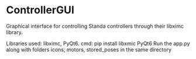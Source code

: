 # ControllerGUI
Graphical interface for controlling Standa controllers through their libximc library.

Libraries used: libximc, PyQt6. cmd: pip install libxmic PyQt6
Run the app.py along with folders icons, motors, stored_poses in the same directory
